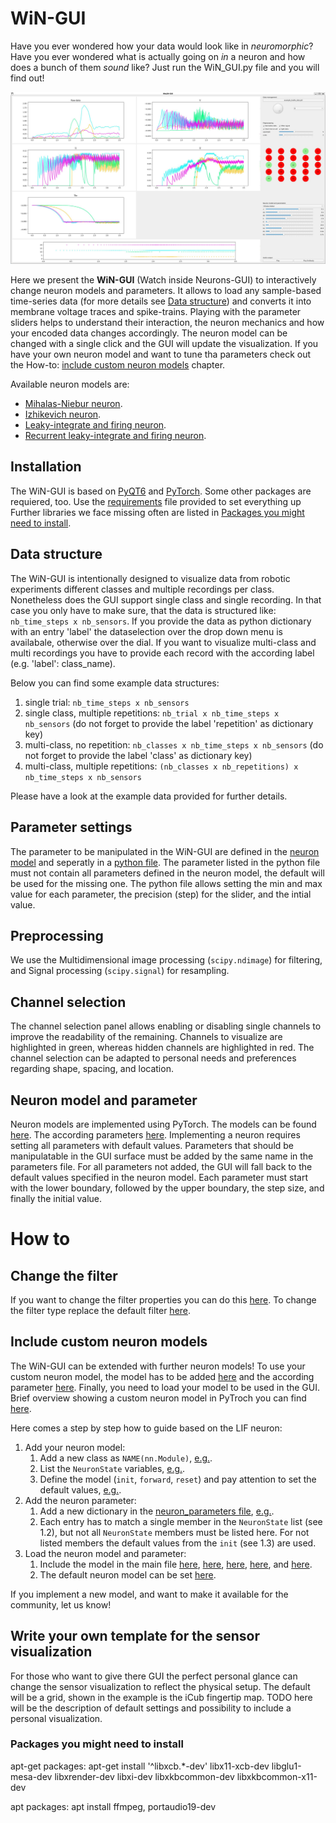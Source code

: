 # WiN-GUI
 
Have you ever wondered how your data would look like in *neuromorphic*? Have you ever wondered what is actually going on *in* a neuron and how does a bunch of them *sound* like? Just run the WiN_GUI.py file and you will find out!

![example_surface_gui](https://github.com/event-driven-robotics/WiN-GUI/blob/master/assets/win_gui_example.png)

Here we present the **WiN-GUI** (Watch inside Neurons-GUI) to interactively change neuron models and parameters. It allows to load any sample-based time-series data (for more details see [Data structure](#data-structure)) and converts it into membrane voltage traces and spike-trains. Playing with the parameter sliders helps to understand their interaction, the neuron mechanics and how your encoded data changes accordingly. The neuron model can be changed with a single click and the GUI will update the visualization. If you have your own neuron model and want to tune tha parameters check out the How-to: [include custom neuron models](#include-custom-neuron-models) chapter. 

Available neuron models are:
- [Mihalas-Niebur neuron](https://github.com/2103simon/encoding_gui/blob/398aa68263e1a07fee5272eccd69fc206003d92b/utils/neuron_models.py#L50).
- [Izhikevich neuron](https://github.com/2103simon/encoding_gui/blob/398aa68263e1a07fee5272eccd69fc206003d92b/utils/neuron_models.py#L149).
- [Leaky-integrate and firing neuron](https://github.com/2103simon/encoding_gui/blob/398aa68263e1a07fee5272eccd69fc206003d92b/utils/neuron_models.py#L222).
- [Recurrent leaky-integrate and firing neuron](https://github.com/2103simon/encoding_gui/blob/398aa68263e1a07fee5272eccd69fc206003d92b/utils/neuron_models.py#L274).

## Installation
The WiN-GUI is based on [PyQT6](https://pypi.org/project/PyQt6/) and [PyTorch](https://pytorch.org/). Some other packages are requiered, too. Use the [requirements](https://github.com/2103simon/encoding_gui/blob/main/requirements.txt) file provided to set everything up Further libraries we face missing often are listed in [Packages you might need to install](#packages-you-might-need-to-install).


## Data structure
The WiN-GUI is intentionally designed to visualize data from robotic experiments different classes and multiple recordings per class. Nonetheless does the GUI support single class and single recording. In that case you only have to make sure, that the data is structured like: `nb_time_steps x nb_sensors`. If you provide the data as python dictionary with an entry 'label' the dataselection over the drop down menu is availabale, otherwise over the dial. If you want to visualize multi-class and multi recordings you have to provide each record with the according label (e.g. 'label': class_name). 

Below you can find some example data structures:    
1. single trial: `nb_time_steps x nb_sensors`
2. single class, multiple repetitions: `nb_trial x nb_time_steps x nb_sensors` (do not forget to provide the label 'repetition' as dictionary key)
3. multi-class, no repetition: `nb_classes x nb_time_steps x nb_sensors` (do not forget to provide the label 'class' as dictionary key)
4. multi-class, multiple repetitions: `(nb_classes x nb_repetitions) x nb_time_steps x nb_sensors`

Please have a look at the example data provided for further details.

## Parameter settings
The parameter to be manipulated in the WiN-GUI are defined in the [neuron model](https://github.com/2103simon/encoding_gui/blob/main/utils/neuron_models.py) and seperatly in a [python file](https://github.com/2103simon/encoding_gui/blob/main/utils/neuron_parameters.py). The parameter listed in the python file must not contain all parameters defined in the neuron model, the default will be used for the missing one. The python file allows setting the min and max value for each parameter, the precision (step) for the slider, and the intial value.

## Preprocessing
We use the Multidimensional image processing (`scipy.ndimage`) for filtering, and Signal processing (`scipy.signal`) for resampling.

## Channel selection
The channel selection panel allows enabling or disabling single channels to improve the readability of the remaining. Channels to visualize are highlighted in green, whereas hidden channels are highlighted in red. The channel selection can be adapted to personal needs and preferences regarding shape, spacing, and location.

## Neuron model and parameter
Neuron models are implemented using PyTorch. The models can be found [here](https://github.com/event-driven-robotics/WiN-GUI/blob/master/utils/neuron_models.py). The according parameters [here](https://github.com/event-driven-robotics/WiN-GUI/blob/master/utils/neuron_parameters.py). Implementing a neuron requires setting all parameters with default values. Parameters that should be manipulatable in the GUI surface must be added by the same name in the parameters file. For all parameters not added, the GUI will fall back to the default values specified in the neuron model. Each parameter must start with the lower boundary, followed by the upper boundary, the step size, and finally the initial value.

# How to
## Change the filter
If you want to change the filter properties you can do this [here](https://github.com/2103simon/encoding_gui/blob/d07c60c680ace8ccb1121eeaa21acb9480533ef1/utils/data_management.py#L34). To change the filter type replace the default filter [here](https://github.com/2103simon/encoding_gui/blob/d07c60c680ace8ccb1121eeaa21acb9480533ef1/utils/data_management.py#L57).

## Include custom neuron models
The WiN-GUI can be extended with further neuron models! To use your custom neuron model, the model has to be added [here](https://github.com/2103simon/encoding_gui/blob/main/utils/neuron_models.py) and the according parameter [here](https://github.com/2103simon/encoding_gui/blob/main/utils/neuron_parameters.py). Finally, you need to load your model to be used in the GUI. Brief overview showing a custom neuron model in PyTroch you can find [here](https://pytorch.org/tutorials/beginner/examples_nn/polynomial_module.html).

Here comes a step by step how to guide based on the LIF neuron:

1. Add your neuron model:
   1. Add a new class as `NAME(nn.Module)`, [e.g.](https://github.com/2103simon/encoding_gui/blob/398aa68263e1a07fee5272eccd69fc206003d92b/utils/neuron_models.py#L222).
   2. List the `NeuronState` variables, [e.g.](https://github.com/2103simon/encoding_gui/blob/398aa68263e1a07fee5272eccd69fc206003d92b/utils/neuron_models.py#L223).
   3. Define the model (`init`, `forward`, `reset`) and pay attention to set the default values, [e.g.](https://github.com/2103simon/encoding_gui/blob/398aa68263e1a07fee5272eccd69fc206003d92b/utils/neuron_models.py#L225).
2. Add the neuron parameter:
   1. Add a new dictionary in the [neuron_parameters file](https://github.com/2103simon/encoding_gui/blob/main/utils/neuron_parameters.py), [e.g.](https://github.com/2103simon/encoding_gui/blob/398aa68263e1a07fee5272eccd69fc206003d92b/utils/neuron_parameters.py#L34).
   2. Each entry has to match a single member in the `NeuronState` list (see 1.2), but not all `NeuronState` members must be listed here. For not listed members the default values from the `init` (see 1.3) are used.
3. Load the neuron model and parameter:
    1. Include the model in the main file [here](https://github.com/event-driven-robotics/WiN-GUI/blob/199c3cdee3832d7b6dcf863545a69eed96f9a828/WiN_GUI.py#L37), [here](https://github.com/event-driven-robotics/WiN-GUI/blob/199c3cdee3832d7b6dcf863545a69eed96f9a828/WiN_GUI.py#L64C26-L64C44), [here](https://github.com/event-driven-robotics/WiN-GUI/blob/199c3cdee3832d7b6dcf863545a69eed96f9a828/WiN_GUI.py#L259), [here](https://github.com/event-driven-robotics/WiN-GUI/blob/199c3cdee3832d7b6dcf863545a69eed96f9a828/WiN_GUI.py#L625), and [here](https://github.com/event-driven-robotics/WiN-GUI/blob/199c3cdee3832d7b6dcf863545a69eed96f9a828/WiN_GUI.py#L758).
    2. The default neuron model can be set [here](https://github.com/event-driven-robotics/WiN-GUI/blob/199c3cdee3832d7b6dcf863545a69eed96f9a828/WiN_GUI.py#L174).
  
If you implement a new model, and want to make it available for the community, let us know!

## Write your own template for the sensor visualization
For those who want to give there GUI the perfect personal glance can change the sensor visualization to reflect the physical setup. The default will be a grid, shown in the example is the iCub fingertip map.
TODO here will be the description of default settings and possibility to include a personal visualization.


### Packages you might need to install
apt-get packages:
apt-get install '^libxcb.*-dev' libx11-xcb-dev libglu1-mesa-dev libxrender-dev libxi-dev libxkbcommon-dev libxkbcommon-x11-dev

apt packages:
apt install ffmpeg, portaudio19-dev

